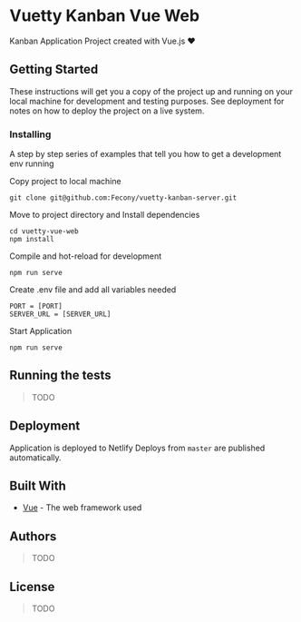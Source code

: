# Vuetty Kanban Vue Web

Kanban Application Project created with Vue.js ❤️

## Getting Started

These instructions will get you a copy of the project up and running on your local machine for development and testing purposes. See deployment for notes on how to deploy the project on a live system.

### Installing

A step by step series of examples that tell you how to get a development env running

Copy project to local machine

```
git clone git@github.com:Fecony/vuetty-kanban-server.git
```

Move to project directory and Install dependencies

```
cd vuetty-vue-web
npm install
```

Compile and hot-reload for development

```
npm run serve
```

Create .env file and add all variables needed

```
PORT = [PORT]
SERVER_URL = [SERVER_URL]
```

Start Application

```
npm run serve
```

## Running the tests

> TODO

## Deployment

Application is deployed to Netlify
Deploys from `master` are published automatically.

## Built With

- [Vue](https://vuejs.org/) - The web framework used

## Authors

> TODO

## License

> TODO
